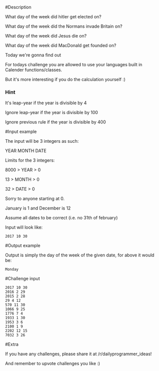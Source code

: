 #Description

What day of the week did hitler get elected on? 

What day of the week did the Normans invade Britain on? 

What day of the week did Jesus die on?

What day of the week did MacDonald get founded on?

Today we're gonna find out

For todays challenge you are allowed to use your languages built in Calender functions/classes.

But it's more interesting if you do the calculation yourself :)

### Hint

It's leap-year if the year is divisible by 4

Ignore leap-year if the year is divisible by 100

Ignore previous rule if the year is divisible by 400

#Input example

The input will be 3 integers as such:

YEAR MONTH DATE

Limits for the 3 integers:

8000 > YEAR > 0

13 > MONTH > 0

32 > DATE > 0

Sorry to anyone starting at 0.

January is 1 and December is 12 

Assume all dates to be correct (i.e. no 31th of february)

Input will look like:

    2017 10 30

#Output example

Output is simply the day of the week of the given date, for above it would be:

    Monday

#Challenge input

    2017 10 30
    2016 2 29
    2015 2 28
    29 4 12
    570 11 30
    1066 9 25
    1776 7 4
    1933 1 30
    1953 3 6
    2100 1 9
    2202 12 15
    7032 3 26
    
#Extra

If you have any challenges, please share it at /r/dailyprogrammer_ideas!

And remember to upvote challenges you like :)